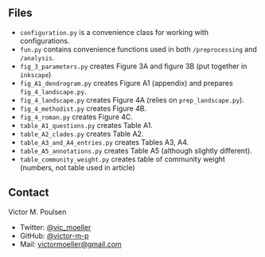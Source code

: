 
<!-- ABOUT THE PROJECT -->
## Files
* ```configuration.py``` is a convenience class for working with configurations. 
* ```fun.py``` contains convenience functions used in both ```/preprocessing``` and ```/analysis```.
* ```fig_3_parameters.py``` creates Figure 3A and figure 3B (put together in ```inkscape```)
* ```fig_A1_dendrogram.py``` creates Figure A1 (appendix) and prepares ```fig_4_landscape.py```.
* ```fig_4_landscape.py``` creates Figure 4A (relies on ```prep_landscape.py```). 
* ```fig_4_methodist.py``` creates Figure 4B.
* ```fig_4_roman.py``` creates Figure 4C.
* ```table_A1_questions.py``` creates Table A1.
* ```table_A2_clades.py``` creates Table A2.
* ```table_A3_and_A4_entries.py``` creates Tables A3, A4.
* ```table_A5_annotations.py``` creates Table A5 (although slightly different).
* ```table_community_weight.py``` creates table of community weight (numbers, not table used in article)

## Contact
Victor M. Poulsen 
* Twitter: [@vic_moeller](https://twitter.com/vic_moeller) 
* GitHub: [@victor-m-p](https://github.com/victor-m-p)
* Mail: victormoeller@gmail.com
